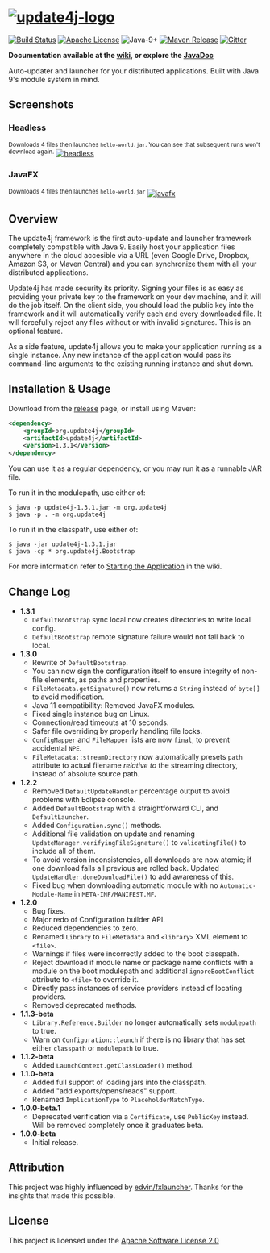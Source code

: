 # [![update4j-logo][3]][3]

[![Build Status](https://travis-ci.org/update4j/update4j.svg?branch=master)](https://travis-ci.org/update4j/update4j)   [![Apache License](https://img.shields.io/badge/license-Apache%20License%202.0-blue.svg)](http://www.apache.org/licenses/LICENSE-2.0)   ![Java-9+](https://img.shields.io/badge/java-9%2B-orange.svg)   [![Maven Release](https://img.shields.io/badge/maven%20central-v1.3.1-yellow.svg)](https://search.maven.org/search?q=org.update4j)    [![Gitter](https://badges.gitter.im/update4j/update4j.svg)](https://gitter.im/update4j/update4j?utm_source=badge&utm_medium=badge&utm_campaign=pr-badge)


**Documentation available at the [wiki](https://github.com/update4j/update4j/wiki/Documentation), or explore the [JavaDoc](http://docs.update4j.org/javadoc/update4j/overview-summary.html)**

Auto-updater and launcher for your distributed applications. Built with Java 9's module system in mind.

## Screenshots

### Headless
<sup>Downloads 4 files then launches `hello-world.jar`. You can see that subsequent runs won't download again.</sup>
[![headless][2]][2]

### JavaFX

<sup>Downloads 4 files then launches `hello-world.jar`</sup>
[![javafx][1]][1]



## Overview

The update4j framework is the first auto-update and launcher framework completely compatible with Java 9. Easily host your application
files anywhere in the cloud accesible via a URL (even Google Drive, Dropbox, Amazon S3, or Maven Central)
and you can synchronize them with all your distributed applications.

Update4j has made security its priority. Signing your files is as easy as providing your private key to the framework on your dev machine,
and it will do the job itself. On the client side, you should load the public key into the framework and it will automatically verify 
each and every downloaded file. It will forcefully reject any files without or with invalid signatures. This is an optional feature.

As a side feature, update4j allows you to make your application running as a single instance. Any new instance of
the application would pass its command-line arguments to the existing running instance and shut down.

## Installation & Usage

Download from the [release](https://github.com/update4j/update4j/releases) page, or install using Maven:

```xml
<dependency>
    <groupId>org.update4j</groupId>
    <artifactId>update4j</artifactId>
    <version>1.3.1</version>
</dependency>
```

You can use it as a regular dependency, or you may run it as a runnable JAR file. 

To run it in the modulepath, use either of:

```shell
$ java -p update4j-1.3.1.jar -m org.update4j
$ java -p . -m org.update4j

```

To run it in the classpath, use either of:

```shell
$ java -jar update4j-1.3.1.jar
$ java -cp * org.update4j.Bootstrap
```

For more information refer to [Starting the Application](https://github.com/update4j/update4j/wiki/Documentation#starting-the-application) in the wiki.


## Change Log

* **1.3.1**
  * `DefaultBootstrap` sync local now creates directories to write local config.
  * `DefaultBootstrap` remote signature failure would not fall back to local.
* **1.3.0**
  * Rewrite of `DefaultBootstrap`.
  * You can now sign the configuration itself to ensure integrity of non-file elements, as paths and properties.
  * `FileMetadata.getSignature()` now returns a `String` instead of `byte[]` to avoid modification.
  * Java 11 compatibility: Removed JavaFX modules.
  * Fixed single instance bug on Linux.
  * Connection/read timeouts at 10 seconds.
  * Safer file overriding by properly handling file locks.
  * `ConfigMapper` and `FileMapper` lists are now `final`, to prevent accidental `NPE`.
  * `FileMetadata::streamDirectory` now automatically presets `path` attribute to actual filename _relative to_ the streaming directory, instead of absolute source path.
* **1.2.2**
  * Removed `DefaultUpdateHandler` percentage output to avoid problems with Eclipse console.
  * Added `DefaultBootstrap` with a straightforward CLI, and `DefaultLauncher`.
  * Added `Configuration.sync()` methods.
  * Additional file validation on update and renaming `UpdateManager.verifyingFileSignature()` to `validatingFile()` to include all of them.
  * To avoid version inconsistencies, all downloads are now atomic; if one download fails all previous are rolled back. Updated `UpdateHandler.doneDownloadFile()` to add awareness of this.
  * Fixed bug when downloading automatic module with no `Automatic-Module-Name` in `META-INF/MANIFEST.MF`.
* **1.2.0**
  * Bug fixes.
  * Major redo of Configuration builder API.
  * Reduced dependencies to zero.
  * Renamed `Library` to `FileMetadata` and `<library>` XML element to `<file>`.
  * Warnings if files were incorrectly added to the boot classpath.
  * Reject download if module name or package name conflicts with a module on the boot modulepath and additional `ignoreBootConflict` attribute to `<file>` to override it.
  * Directly pass instances of service providers instead of locating providers.
  * Removed deprecated methods.
* **1.1.3-beta**
  * `Library.Reference.Builder` no longer automatically sets `modulepath` to true.
  * Warn on `Configuration::launch` if there is no library that has set either `classpath` or `modulepath` to true.
* **1.1.2-beta**
  * Added `LaunchContext.getClassLoader()` method.
* **1.1.0-beta**
  * Added full support of loading jars into the classpath.
  * Added "add exports/opens/reads" support.
  * Renamed `ImplicationType` to `PlaceholderMatchType`.
* **1.0.0-beta.1**
  * Deprecated verification via a `Certificate`, use `PublicKey` instead. Will be removed completely once it graduates beta.
* **1.0.0-beta**
  * Initial release.


## Attribution

This project was highly influenced by [edvin/fxlauncher](https://github.com/edvin/fxlauncher/). Thanks for the insights
that made this possible.

## License

This project is licensed under the [Apache Software License 2.0](http://www.apache.org/licenses/LICENSE-2.0)


  [1]: https://i.stack.imgur.com/Hz1G7.gif
  [2]: https://i.stack.imgur.com/Ttf8Z.gif
  [3]: https://i.stack.imgur.com/L6WAF.jpg
